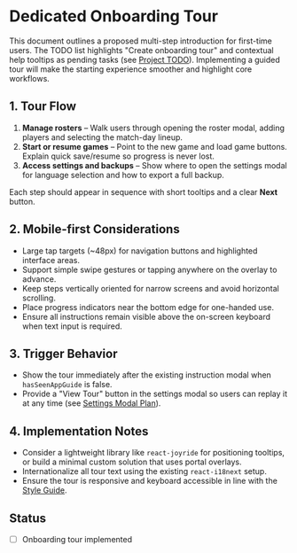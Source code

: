 # Dedicated Onboarding Tour

This document outlines a proposed multi-step introduction for first-time users. The TODO list highlights "Create onboarding tour" and contextual help tooltips as pending tasks (see [Project TODO](../project/TODO.md)). Implementing a guided tour will make the starting experience smoother and highlight core workflows.

## 1. Tour Flow
1. **Manage rosters** – Walk users through opening the roster modal, adding players and selecting the match-day lineup.
2. **Start or resume games** – Point to the new game and load game buttons. Explain quick save/resume so progress is never lost.
3. **Access settings and backups** – Show where to open the settings modal for language selection and how to export a full backup.

Each step should appear in sequence with short tooltips and a clear **Next** button.

## 2. Mobile-first Considerations
- Large tap targets (~48px) for navigation buttons and highlighted interface areas.
- Support simple swipe gestures or tapping anywhere on the overlay to advance.
- Keep steps vertically oriented for narrow screens and avoid horizontal scrolling.
- Place progress indicators near the bottom edge for one-handed use.
- Ensure all instructions remain visible above the on-screen keyboard when text input is required.

## 3. Trigger Behavior
- Show the tour immediately after the existing instruction modal when `hasSeenAppGuide` is false.
- Provide a "View Tour" button in the settings modal so users can replay it at any time (see [Settings Modal Plan](../archive/settings-modal-plan.md)).

## 4. Implementation Notes
- Consider a lightweight library like `react-joyride` for positioning tooltips, or build a minimal custom solution that uses portal overlays.
- Internationalize all tour text using the existing `react-i18next` setup.
- Ensure the tour is responsive and keyboard accessible in line with the [Style Guide](../project/STYLE_GUIDE.md).

## Status
- [ ] Onboarding tour implemented
